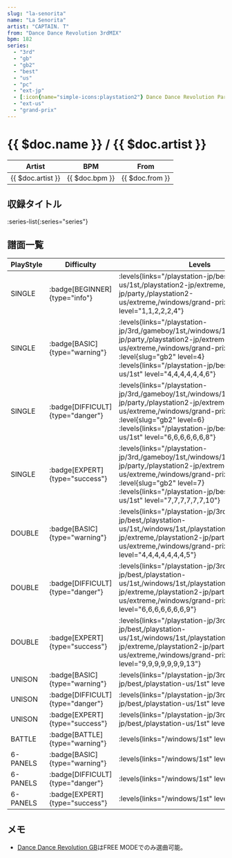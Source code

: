```yaml
---
slug: "la-senorita"
name: "La Senorita"
artist: "CAPTAIN. T"
from: "Dance Dance Revolution 3rdMIX"
bpm: 182
series:
  - "3rd"
  - "gb"
  - "gb2"
  - "best"
  - "us"
  - "pc"
  - "ext-jp"
  - [:icon{name="simple-icons:playstation2"} Dance Dance Revolution Party Collection :icon{name="flag:jp-4x3"}](/playstation2-jp/party)
  - "ext-us"
  - "grand-prix"
---
```


# {{ $doc.name }} / {{ $doc.artist }}

|Artist|BPM|From|
|------|---|----|
|{{ $doc.artist }}|{{ $doc.bpm }}|{{ $doc.from }}|

## 収録タイトル

:series-list{:series="series"}

## 譜面一覧

|PlayStyle|Difficulty|Levels|Notes|Movie|
|---------|----------|------|-----|-----|
|SINGLE| :badge[BEGINNER]{type="info"}| :levels{links="/playstation-jp/best,/playstation-us/1st,/playstation2-jp/extreme,/playstation2-jp/party,/playstation2-us/extreme,/windows/grand-prix" level="1,1,2,2,2,4"}|125/0||
|SINGLE| :badge[BASIC]{type="warning"}| :levels{links="/playstation-jp/3rd,/gameboy/1st,/windows/1st,/playstation2-jp/party,/playstation2-jp/extreme,/playstation2-us/extreme,/windows/grand-prix" level="4,?"} :level{slug="gb2" level=4} :levels{links="/playstation-jp/best,/playstation-us/1st" level="4,4,4,4,4,4,6"}|241/0||
|SINGLE| :badge[DIFFICULT]{type="danger"}| :levels{links="/playstation-jp/3rd,/gameboy/1st,/windows/1st,/playstation2-jp/party,/playstation2-jp/extreme,/playstation2-us/extreme,/windows/grand-prix" level="6,?"} :level{slug="gb2" level=6} :levels{links="/playstation-jp/best,/playstation-us/1st" level="6,6,6,6,6,6,8"}|255/0||
|SINGLE| :badge[EXPERT]{type="success"}| :levels{links="/playstation-jp/3rd,/gameboy/1st,/windows/1st,/playstation2-jp/party,/playstation2-jp/extreme,/playstation2-us/extreme,/windows/grand-prix" level="7,?"} :level{slug="gb2" level=7} :levels{links="/playstation-jp/best,/playstation-us/1st" level="7,7,7,7,7,7,10"}|294/0||
|DOUBLE| :badge[BASIC]{type="warning"}| :levels{links="/playstation-jp/3rd,/playstation-jp/best,/playstation-us/1st,/windows/1st,/playstation2-jp/extreme,/playstation2-jp/party,/playstation2-us/extreme,/windows/grand-prix" level="4,4,4,4,4,4,4,5"}|181/0||
|DOUBLE| :badge[DIFFICULT]{type="danger"}| :levels{links="/playstation-jp/3rd,/playstation-jp/best,/playstation-us/1st,/windows/1st,/playstation2-jp/extreme,/playstation2-jp/party,/playstation2-us/extreme,/windows/grand-prix" level="6,6,6,6,6,6,6,9"}|293/0||
|DOUBLE| :badge[EXPERT]{type="success"}| :levels{links="/playstation-jp/3rd,/playstation-jp/best,/playstation-us/1st,/windows/1st,/playstation2-jp/extreme,/playstation2-jp/party,/playstation2-us/extreme,/windows/grand-prix" level="9,9,9,9,9,9,9,13"}|420/0||
|UNISON| :badge[BASIC]{type="warning"}| :levels{links="/playstation-jp/3rd,/playstation-jp/best,/playstation-us/1st" level="4,4,4"}|||
|UNISON| :badge[DIFFICULT]{type="danger"}| :levels{links="/playstation-jp/3rd,/playstation-jp/best,/playstation-us/1st" level="6,6,6"}|||
|UNISON| :badge[EXPERT]{type="success"}| :levels{links="/playstation-jp/3rd,/playstation-jp/best,/playstation-us/1st" level="7,7,7"}|||
|BATTLE| :badge[BATTLE]{type="warning"}| :levels{links="/windows/1st" level="5"}|||
|6-PANELS| :badge[BASIC]{type="warning"}| :levels{links="/windows/1st" level="4"}|241/0||
|6-PANELS| :badge[DIFFICULT]{type="danger"}| :levels{links="/windows/1st" level="6"}|255/0||
|6-PANELS| :badge[EXPERT]{type="success"}| :levels{links="/windows/1st" level="8"}|294/0||

## メモ

- [Dance Dance Revolution GB](/series/gb)はFREE MODEでのみ選曲可能。

